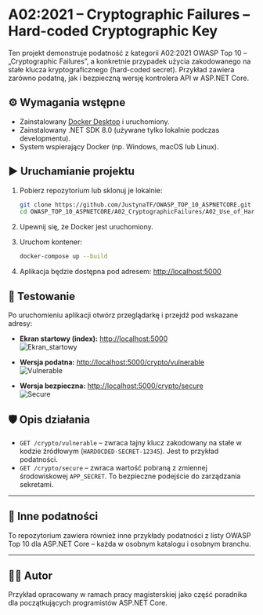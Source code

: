# A02:2021 – Cryptographic Failures – Hard-coded Cryptographic Key

Ten projekt demonstruje podatność z kategorii A02:2021 OWASP Top 10 – „Cryptographic Failures”, a konkretnie przypadek użycia zakodowanego na stałe klucza kryptograficznego (hard-coded secret). Przykład zawiera zarówno podatną, jak i bezpieczną wersję kontrolera API w ASP.NET Core.


## ⚙️ Wymagania wstępne

- Zainstalowany [Docker Desktop](https://www.docker.com/products/docker-desktop/) i uruchomiony.
- Zainstalowany .NET SDK 8.0 (używane tylko lokalnie podczas developmentu).
- System wspierający Docker (np. Windows, macOS lub Linux).

## ▶️ Uruchamianie projektu

1. Pobierz repozytorium lub sklonuj je lokalnie:

   ```bash
   git clone https://github.com/JustynaTF/OWASP_TOP_10_ASPNETCORE.git
   cd OWASP_TOP_10_ASPNETCORE/A02_CryptographicFailures/A02_Use_of_Hard-coded_Cryptographic_Key
   ```

2. Upewnij się, że Docker jest uruchomiony.

3. Uruchom kontener:

   ```bash
   docker-compose up --build
   ```

4. Aplikacja będzie dostępna pod adresem: [http://localhost:5000](http://localhost:5000)

## 🧪 Testowanie

Po uruchomieniu aplikacji otwórz przeglądarkę i przejdź pod wskazane adresy:

- **Ekran startowy (index):** [http://localhost:5000](http://localhost:5000)  
![Ekran_startowy](https://github.com/user-attachments/assets/9d2d4d8a-d57d-4b74-9557-69e4f827ed13)

- **Wersja podatna:** [http://localhost:5000/crypto/vulnerable](http://localhost:5000/crypto/vulnerable)  
![Vulnerable](https://github.com/user-attachments/assets/9d2d3a4a-ef22-484c-bbb1-35d84db1147a)

- **Wersja bezpieczna:** [http://localhost:5000/crypto/secure](http://localhost:5000/crypto/secure)  
![Secure](https://github.com/user-attachments/assets/5a1ea2c6-8377-4da8-9f76-ae72766189e3)


## 🛡️ Opis działania

- `GET /crypto/vulnerable` – zwraca tajny klucz zakodowany na stałe w kodzie źródłowym (`HARDOCDED-SECRET-12345`). Jest to przykład podatności.
- `GET /crypto/secure` – zwraca wartość pobraną z zmiennej środowiskowej `APP_SECRET`. To bezpieczne podejście do zarządzania sekretami.

---

## 📂 Inne podatności

To repozytorium zawiera również inne przykłady podatności z listy OWASP Top 10 dla ASP.NET Core – każda w osobnym katalogu i osobnym branchu.

---

## 👨‍🔬 Autor

Przykład opracowany w ramach pracy magisterskiej jako część poradnika dla początkujących programistów ASP.NET Core.
